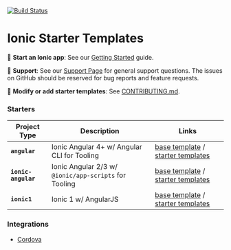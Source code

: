 [![Build Status][circle-badge]][circle-badge-url]

# Ionic Starter Templates

:book: **Start an Ionic app**: See our [Getting
Started](https://ionicframework.com/getting-started/) guide.

:mega: **Support**: See our [Support Page][ionic-support] for general
support questions. The issues on GitHub should be reserved for bug reports and
feature requests.

:sparkling_heart: **Modify or add starter templates**: See
[CONTRIBUTING.md](https://github.com/ionic-team/starters/blob/master/CONTRIBUTING.md).

### Starters

Project Type        | Description                                           | Links
--------------------|-------------------------------------------------------|-------
**`angular`**       | Ionic Angular 4+ w/ Angular CLI for Tooling           | [base template](https://github.com/ionic-team/starters/tree/master/angular/base) / [starter templates](https://github.com/ionic-team/starters/tree/master/angular/official)
**`ionic-angular`** | Ionic Angular 2/3 w/ `@ionic/app-scripts` for Tooling | [base template](https://github.com/ionic-team/starters/tree/master/ionic-angular/base) / [starter templates](https://github.com/ionic-team/starters/tree/master/ionic-angular/official)
**`ionic1`**        | Ionic 1 w/ AngularJS                                  | [base template](https://github.com/ionic-team/starters/tree/master/ionic1/base) / [starter templates](https://github.com/ionic-team/starters/tree/master/ionic1/official)

### Integrations

* [Cordova](https://github.com/ionic-team/starters/tree/master/integrations/cordova)

[ionic-support]: https://ionicframework.com/support

[circle-badge]: https://circleci.com/gh/ionic-team/starters.svg?style=shield
[circle-badge-url]: https://circleci.com/gh/ionic-team/starters

